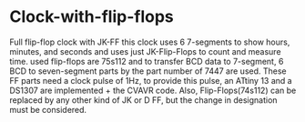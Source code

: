 # Clock-with-flip-flops
Full flip-flop clock with JK-FF
this clock uses 6 7-segments to show hours, minutes, and seconds and uses just JK-Flip-Flops to count and measure time. used flip-flops are 75s112 and to transfer BCD data to 7-segment, 6 BCD to seven-segment parts by the part number of 7447 are used. These FF parts need a clock pulse of 1Hz, to provide this pulse, an ATtiny 13 and a DS1307 are implemented + the CVAVR code.
Also, Flip-Flops(74s112) can be replaced by any other kind of JK or D FF, but the change in designation must be considered.
